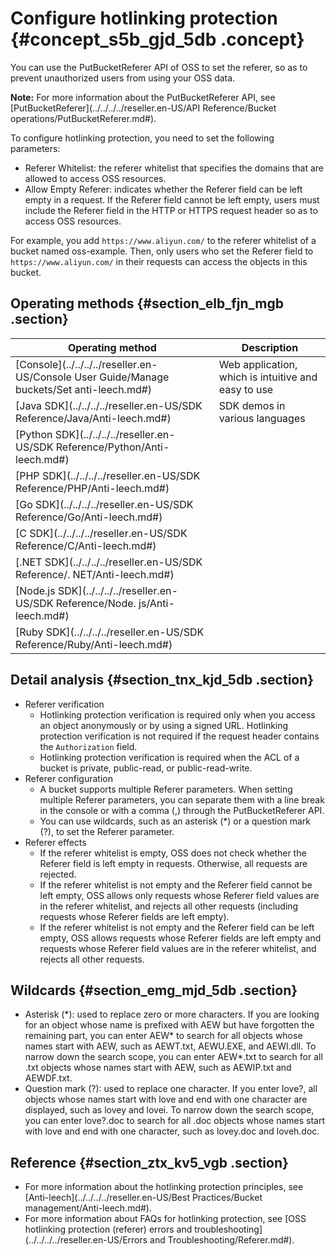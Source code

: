 # Configure hotlinking protection {#concept_s5b_gjd_5db .concept}

You can use the PutBucketReferer API of OSS to set the referer, so as to prevent unauthorized users from using your OSS data.

**Note:** For more information about the PutBucketReferer API, see [PutBucketReferer](../../../../reseller.en-US/API Reference/Bucket operations/PutBucketReferer.md#).

To configure hotlinking protection, you need to set the following parameters:

-   Referer Whitelist: the referer whitelist that specifies the domains that are allowed to access OSS resources.
-   Allow Empty Referer: indicates whether the Referer field can be left empty in a request. If the Referer field cannot be left empty, users must include the Referer field in the HTTP or HTTPS request header so as to access OSS resources.

For example, you add `https://www.aliyun.com/` to the referer whitelist of a bucket named oss-example. Then, only users who set the Referer field to `https://www.aliyun.com/` in their requests can access the objects in this bucket.

## Operating methods {#section_elb_fjn_mgb .section}

|Operating method|Description|
|----------------|-----------|
|[Console](../../../../reseller.en-US/Console User Guide/Manage buckets/Set anti-leech.md#)|Web application, which is intuitive and easy to use|
|[Java SDK](../../../../reseller.en-US/SDK Reference/Java/Anti-leech.md#)|SDK demos in various languages|
|[Python SDK](../../../../reseller.en-US/SDK Reference/Python/Anti-leech.md#)|
|[PHP SDK](../../../../reseller.en-US/SDK Reference/PHP/Anti-leech.md#)|
|[Go SDK](../../../../reseller.en-US/SDK Reference/Go/Anti-leech.md#)|
|[C SDK](../../../../reseller.en-US/SDK Reference/C/Anti-leech.md#)|
|[.NET SDK](../../../../reseller.en-US/SDK Reference/. NET/Anti-leech.md#)|
|[Node.js SDK](../../../../reseller.en-US/SDK Reference/Node. js/Anti-leech.md#)|
|[Ruby SDK](../../../../reseller.en-US/SDK Reference/Ruby/Anti-leech.md#)|

## Detail analysis {#section_tnx_kjd_5db .section}

-   Referer verification
    -   Hotlinking protection verification is required only when you access an object anonymously or by using a signed URL. Hotlinking protection verification is not required if the request header contains the `Authorization` field.
    -   Hotlinking protection verification is required when the ACL of a bucket is private, public-read, or public-read-write.
-   Referer configuration
    -   A bucket supports multiple Referer parameters. When setting multiple Referer parameters, you can separate them with a line break in the console or with a comma \(,\) through the PutBucketReferer API.
    -   You can use wildcards, such as an asterisk \(\*\) or a question mark \(?\), to set the Referer parameter.
-   Referer effects
    -   If the referer whitelist is empty, OSS does not check whether the Referer field is left empty in requests. Otherwise, all requests are rejected.
    -   If the referer whitelist is not empty and the Referer field cannot be left empty, OSS allows only requests whose Referer field values are in the referer whitelist, and rejects all other requests \(including requests whose Referer fields are left empty\).
    -   If the referer whitelist is not empty and the Referer field can be left empty, OSS allows requests whose Referer fields are left empty and requests whose Referer field values are in the referer whitelist, and rejects all other requests.

## Wildcards {#section_emg_mjd_5db .section}

-   Asterisk \(\*\): used to replace zero or more characters. If you are looking for an object whose name is prefixed with AEW but have forgotten the remaining part, you can enter AEW\* to search for all objects whose names start with AEW, such as AEWT.txt, AEWU.EXE, and AEWI.dll. To narrow down the search scope, you can enter AEW\*.txt to search for all .txt objects whose names start with AEW, such as AEWIP.txt and AEWDF.txt.
-   Question mark \(?\): used to replace one character. If you enter love?, all objects whose names start with love and end with one character are displayed, such as lovey and lovei. To narrow down the search scope, you can enter love?.doc to search for all .doc objects whose names start with love and end with one character, such as lovey.doc and loveh.doc.

## Reference {#section_ztx_kv5_vgb .section}

-   For more information about the hotlinking protection principles, see [Anti-leech](../../../../reseller.en-US/Best Practices/Bucket management/Anti-leech.md#).
-   For more information about FAQs for hotlinking protection, see [OSS hotlinking protection \(referer\) errors and troubleshooting](../../../../reseller.en-US/Errors and Troubleshooting/Referer.md#).

